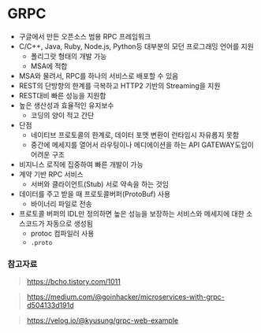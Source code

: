# GRPC

- 구글에서 만든 오픈소스 범용 RPC 프레임워크 
- C/C++, Java, Ruby, Node.js, Python등 대부분의 모던 프로그래밍 언어를 지원
  - 폴리그랏 형태의 개발 가능
  - MSA에 적합
- MSA와 물려서, RPC를 하나의 서비스로 배포할 수 있음
- REST의 단방향의 한계를 극복하고 HTTP2 기반의 Streaming을 지원
- REST대비 빠른 성능을 지원함
- 높은 생산성과 효율적인 유지보수
  - 코딩의 양이 적고 간단
- 단점
  - 네이티브 프로토콜의 한계로, 데이터 포맷 변환이 런타임시 자유롭지 못함
  - 중간에 메세지를 열어서 라우팅이나 메디에이션을 하는 API GATEWAY도입이 어려운 구조
- 비지니스 로직에 집중하여 빠른 개발이 가능
- 계약 기반 RPC 서비스
  - 서버와 클라이언트(Stub) 서로 약속을 하는 것임
- 데이터를 주고 받을 때 프로토콜버퍼(ProtoBuf) 사용
  - 바이너리 파일로 전송
- 프로토콜 버퍼의 IDL만 정의하면 높은 성능을 보장하는 서비스와 메세지에 대한 소스코드가 자동으로 생성됨
  - protoc 컴파일러 사용
  - `.proto`



### 참고자료

> https://bcho.tistory.com/1011

> https://medium.com/@goinhacker/microservices-with-grpc-d504133d191d

> https://velog.io/@kyusung/grpc-web-example